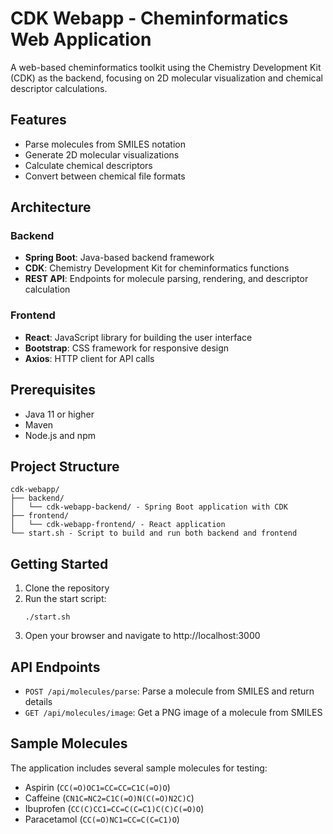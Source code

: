 # CDK Webapp - Cheminformatics Web Application

A web-based cheminformatics toolkit using the Chemistry Development Kit (CDK) as the backend, focusing on 2D molecular visualization and chemical descriptor calculations.

## Features

- Parse molecules from SMILES notation
- Generate 2D molecular visualizations
- Calculate chemical descriptors
- Convert between chemical file formats

## Architecture

### Backend

- **Spring Boot**: Java-based backend framework
- **CDK**: Chemistry Development Kit for cheminformatics functions
- **REST API**: Endpoints for molecule parsing, rendering, and descriptor calculation

### Frontend

- **React**: JavaScript library for building the user interface
- **Bootstrap**: CSS framework for responsive design
- **Axios**: HTTP client for API calls

## Prerequisites

- Java 11 or higher
- Maven
- Node.js and npm

## Project Structure

```
cdk-webapp/
├── backend/
│   └── cdk-webapp-backend/ - Spring Boot application with CDK
├── frontend/
│   └── cdk-webapp-frontend/ - React application
└── start.sh - Script to build and run both backend and frontend
```

## Getting Started

1. Clone the repository
2. Run the start script:
   ```
   ./start.sh
   ```
3. Open your browser and navigate to http://localhost:3000

## API Endpoints

- `POST /api/molecules/parse`: Parse a molecule from SMILES and return details
- `GET /api/molecules/image`: Get a PNG image of a molecule from SMILES

## Sample Molecules

The application includes several sample molecules for testing:
- Aspirin (`CC(=O)OC1=CC=CC=C1C(=O)O`)
- Caffeine (`CN1C=NC2=C1C(=O)N(C(=O)N2C)C`)
- Ibuprofen (`CC(C)CC1=CC=C(C=C1)C(C)C(=O)O`)
- Paracetamol (`CC(=O)NC1=CC=C(C=C1)O`)
